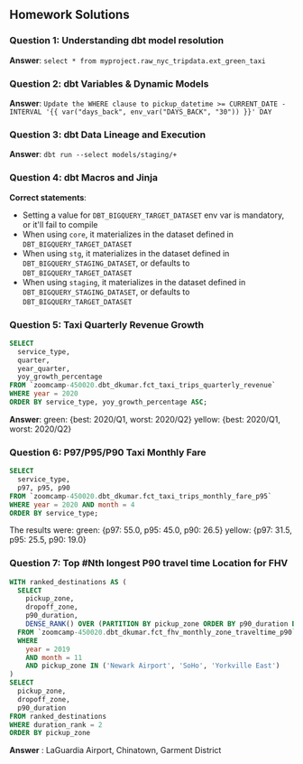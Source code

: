 
## Homework Solutions

### Question 1: Understanding dbt model resolution
**Answer**: `select * from myproject.raw_nyc_tripdata.ext_green_taxi`

### Question 2: dbt Variables & Dynamic Models
**Answer**: `Update the WHERE clause to pickup_datetime >= CURRENT_DATE - INTERVAL '{{ var("days_back", env_var("DAYS_BACK", "30")) }}' DAY`

### Question 3: dbt Data Lineage and Execution
**Answer**: `dbt run --select models/staging/+`

### Question 4: dbt Macros and Jinja
**Correct statements**:
- Setting a value for `DBT_BIGQUERY_TARGET_DATASET` env var is mandatory, or it'll fail to compile
- When using `core`, it materializes in the dataset defined in `DBT_BIGQUERY_TARGET_DATASET`
- When using `stg`, it materializes in the dataset defined in `DBT_BIGQUERY_STAGING_DATASET`, or defaults to `DBT_BIGQUERY_TARGET_DATASET`
- When using `staging`, it materializes in the dataset defined in `DBT_BIGQUERY_STAGING_DATASET`, or defaults to `DBT_BIGQUERY_TARGET_DATASET`


### Question 5: Taxi Quarterly Revenue Growth
```sql
SELECT 
  service_type,
  quarter,
  year_quarter,
  yoy_growth_percentage
FROM `zoomcamp-450020.dbt_dkumar.fct_taxi_trips_quarterly_revenue`
WHERE year = 2020
ORDER BY service_type, yoy_growth_percentage ASC;
```

**Answer**: green: {best: 2020/Q1, worst: 2020/Q2} yellow: {best: 2020/Q1, worst: 2020/Q2}

### Question 6: P97/P95/P90 Taxi Monthly Fare
```sql
SELECT 
  service_type,
  p97, p95, p90
FROM `zoomcamp-450020.dbt_dkumar.fct_taxi_trips_monthly_fare_p95`
WHERE year = 2020 AND month = 4
ORDER BY service_type;
```

The results were: green: {p97: 55.0, p95: 45.0, p90: 26.5} yellow: {p97: 31.5, p95: 25.5, p90: 19.0}

### Question 7: Top #Nth longest P90 travel time Location for FHV
```sql
WITH ranked_destinations AS (
  SELECT
    pickup_zone,
    dropoff_zone,
    p90_duration,
    DENSE_RANK() OVER (PARTITION BY pickup_zone ORDER BY p90_duration DESC) AS duration_rank
  FROM `zoomcamp-450020.dbt_dkumar.fct_fhv_monthly_zone_traveltime_p90`
  WHERE 
    year = 2019 
    AND month = 11
    AND pickup_zone IN ('Newark Airport', 'SoHo', 'Yorkville East')
)
SELECT
  pickup_zone,
  dropoff_zone,
  p90_duration
FROM ranked_destinations
WHERE duration_rank = 2
ORDER BY pickup_zone
```
**Answer** : LaGuardia Airport, Chinatown, Garment District